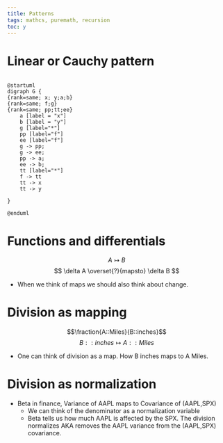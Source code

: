 ```yaml
---
title: Patterns
tags: mathcs, puremath, recursion
toc: y
---
```


# Linear or Cauchy pattern

```plantuml

@startuml
digraph G {
{rank=same; x; y;a;b}
{rank=same; f;g}
{rank=same; pp;tt;ee}
    a [label = "x"]
    b [label = "y"]
    g [label="*"]
    pp [label="f"]
    ee [label="f"]
    g -> pp;
    g -> ee;
    pp -> a;
    ee -> b;
    tt [label="*"]
    f -> tt
    tt -> x
    tt -> y
    
}

@enduml
```
# Functions and differentials

$$ A \mapsto B $$
$$ \delta A \overset{?}{mapsto} \delta B $$

* When we think of maps we should also think about change.

# Division as mapping

$$\fraction{A::Miles}{B::inches}$$
$$ B::inches \mapsto A::Miles $$

* One can think of division as a map. How B inches maps to A Miles.

# Division as normalization

* Beta in finance, Variance of AAPL maps to Covariance of (AAPL,SPX)
  * We can think of the denominator as a normalization variable
  * Beta tells us how much AAPL is affected by the SPX. The division normalizes AKA removes the AAPL variance from the (AAPL,SPX) covariance.

